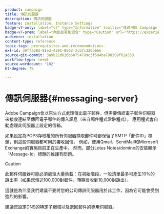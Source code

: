 ```yaml
---
product: campaign
title: 傳訊伺服器
description: 傳訊伺服器
feature: Installation, Instance Settings
badge-v7-only: label="v7" type="Informative" tooltip="僅適用於 Campaign Classic v7"
badge-v7-prem: label="內部部署和混合" type="Caution" url="https://experienceleague.adobe.com/docs/campaign-classic/using/installing-campaign-classic/architecture-and-hosting-models/hosting-models-lp/hosting-models.html?lang=zh-Hant" tooltip="僅適用於內部部署和混合部署"
audience: installation
content-type: reference
topic-tags: prerequisites-and-recommendations-
exl-id: d9ffa58d-81e3-4291-8502-3cb7c326b666
source-git-commit: 3a9b21d626b60754789c3f594ba798309f62a553
workflow-type: tm+mt
source-wordcount: '182'
ht-degree: 7%

---
```


# 傳訊伺服器{#messaging-server}



Adobe Campaign會以原生方式處理傳出電子郵件，但需要傳統電子郵件伺服器來接收連結至傳回電子郵件的傳入訊息（來自郵件程式常駐程式）。 應用程式會自動處理此伺服器上設定的信箱。

如果設定為POP3存取權的所有伺服器擷取郵件時都保留了SMTP「郵件ID」標頭，則這些伺服器都可用於接收回信。 例如，使用Qmail、SendMail和Microsoft Exchange的實施目前正在生產中。 然而，部分Lotus Notes/domino的安裝顯示「Message-Id」標題的維護有問題。

>[!CAUTION]
>
>此郵件伺服器可能必須處理大量負載：在初始階段，一般清單最多可產生10%的跳出率（如果您傳送100,000封郵件，預期會收到10,000封跳出）。
>
>這就是為什麼我們建議不要將您的公司傳訊伺服器用於此工作，因為它可能會受到強烈的影響。
>
>建議您設定DNS的特定子網域以及退回郵件的專用伺服器。
